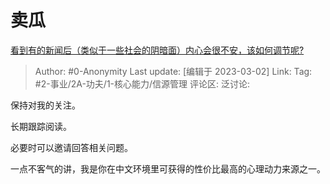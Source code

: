 # 卖瓜
[看到有的新闻后（类似于一些社会的阴暗面）内心会很不安，该如何调节呢?](https://www.zhihu.com/question/586993777/answer/2918501904)

> Author: #0-Anonymity
> Last update: [编辑于 2023-03-02]
> Link:
> Tag: #2-事业/2A-功夫/1-核心能力/信源管理 
> 评论区:
> 泛讨论:

保持对我的关注。

长期跟踪阅读。

必要时可以邀请回答相关问题。

一点不客气的讲，我是你在中文环境里可获得的性价比最高的心理动力来源之一。
